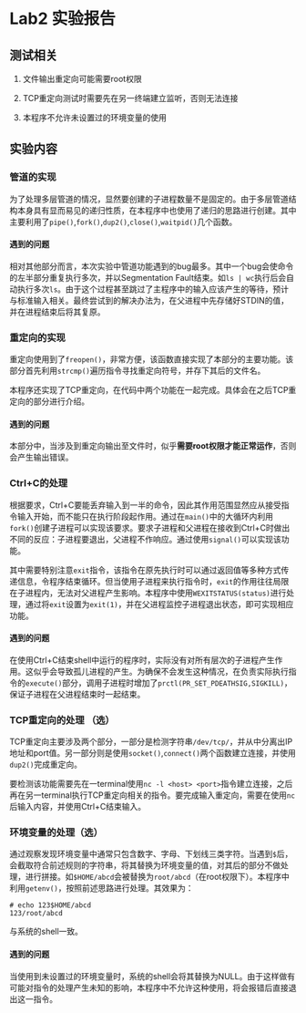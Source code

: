 Lab2 实验报告
===

测试相关
--
1. 文件输出重定向可能需要root权限 

2. TCP重定向测试时需要先在另一终端建立监听，否则无法连接

3. 本程序不允许未设置过的环境变量的使用

实验内容
--

### 管道的实现

为了处理多层管道的情况，显然要创建的子进程数量不是固定的。由于多层管道结构本身具有显而易见的递归性质，在本程序中也使用了递归的思路进行创建。其中主要利用了`pipe()`,`fork()`,`dup2()`,`close()`,`waitpid()`几个函数。

#### 遇到的问题

相对其他部分而言，本次实验中管道功能遇到的bug最多。其中一个bug会使命令的左半部分重复执行多次，并以Segmentation Fault结束。如`ls | wc`执行后会自动执行多次`ls`。由于这个过程甚至跳过了主程序中的输入应该产生的等待，预计与标准输入相关。最终尝试到的解决办法为，在父进程中先存储好STDIN的值，并在进程结束后将其复原。

### 重定向的实现

重定向使用到了`freopen()`，非常方便，该函数直接实现了本部分的主要功能。该部分首先利用`strcmp()`遍历指令寻找重定向符号，并存下其后的文件名。

本程序还实现了TCP重定向，在代码中两个功能在一起完成。具体会在之后TCP重定向的部分进行介绍。

#### 遇到的问题

本部分中，当涉及到重定向输出至文件时，似乎**需要root权限才能正常运作**，否则会产生输出错误。

### Ctrl+C的处理

根据要求，Ctrl+C要能丢弃输入到一半的命令，因此其作用范围显然应从接受指令输入开始，而不能只在执行阶段起作用。通过在`main()`中的大循环内利用`fork()`创建子进程可以实现该要求。要求子进程和父进程在接收到Ctrl+C时做出不同的反应：子进程要退出，父进程不作响应。通过使用`signal()`可以实现该功能。

其中需要特别注意`exit`指令，该指令在原先执行时可以通过返回值等多种方式传递信息，令程序结束循环。但当使用子进程来执行指令时，`exit`的作用往往局限在子进程内，无法对父进程产生影响。本程序中使用`WEXITSTATUS(status)`进行处理，通过将`exit`设置为`exit(1)`，并在父进程监控子进程退出状态，即可实现相应功能。

#### 遇到的问题

在使用Ctrl+C结束shell中运行的程序时，实际没有对所有层次的子进程产生作用。这似乎会导致孤儿进程的产生。为确保不会发生这种情况，在负责实际执行指令的`execute()`部分，调用子进程时增加了`prctl(PR_SET_PDEATHSIG,SIGKILL)`，保证子进程在父进程结束时一起结束。

### TCP重定向的处理 （选）

TCP重定向主要涉及两个部分，一部分是检测字符串`/dev/tcp/`，并从中分离出IP地址和port值。另一部分则是使用`socket()`,`connect()`两个函数建立连接，并使用`dup2()`完成重定向。

要检测该功能需要先在一terminal使用`nc -l <host> <port>`指令建立连接，之后再在另一terminal执行TCP重定向相关的指令。要完成输入重定向，需要在使用`nc`后输入内容，并使用Ctrl+C结束输入。

### 环境变量的处理（选）

通过观察发现环境变量中通常只包含数字、字母、下划线三类字符。当遇到`$`后，会截取符合前述规则的字符串，将其替换为环境变量的值，对其后的部分不做处理，进行拼接。如`$HOME/abcd`会被替换为`root/abcd`（在root权限下）。本程序中利用`getenv()`，按照前述思路进行处理。其效果为：

```
# echo 123$HOME/abcd
123/root/abcd
```

与系统的shell一致。

#### 遇到的问题

当使用到未设置过的环境变量时，系统的shell会将其替换为NULL。由于这样做有可能对指令的处理产生未知的影响，本程序中不允许这种使用，将会报错后直接退出这一指令。
